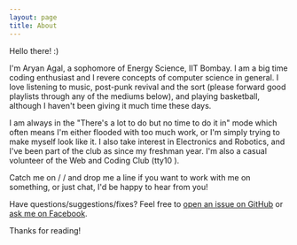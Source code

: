 ```yaml
---
layout: page
title: About
---
```


Hello there! :)

I'm Aryan Agal, a sophomore of Energy Science, IIT Bombay. I am a big time coding enthusiast and I revere concepts of computer science in general. I love listening to music, post-punk revival and the sort (please forward good playlists through any of the mediums below), and playing basketball, although I haven't been giving it much time these days.

I am always in the "There's a lot to do but no time to do it in" mode which often means I'm either flooded with too much work, or I'm simply trying to make myself look like it. I also take interest in Electronics and Robotics, and I've been part of the club as since my freshman year. I'm also a casual volunteer of the Web and Coding Club (tty10 <i class="fa fa-heart" aria-hidden="true"></i>).

Catch me on <a href="http://facebook.com/aryan.agal.30"><i class="fa fa-facebook"></i></a> / <a href="http://github.com/grubdragon"><i class="fa fa-github"></i></a> / <a href="mailto:aryanagal98@gmail.com"><i class="fa fa-envelope-o"></i></a> and drop me a line if you want to work with me on something, or just chat, I'd be happy to hear from you!

Have questions/suggestions/fixes? Feel free to [open an issue on GitHub](https://github.com/grubdragon/grubdragon.github.io/issues/new) or [ask me on Facebook](http://facebook.com/aryan.agal.30).

Thanks for reading!
